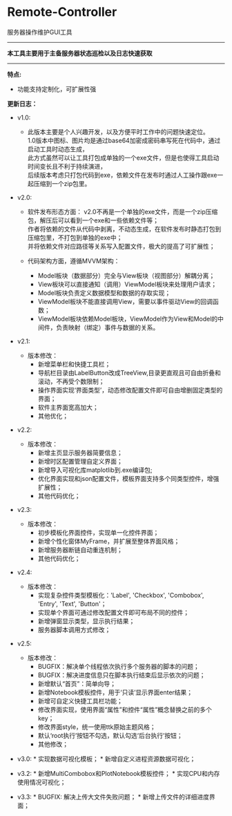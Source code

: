 # Remote-Controller
服务器操作维护GUI工具
***
__本工具主要用于主备服务器状态巡检以及日志快速获取__
***

__特点:__
* 功能支持定制化，可扩展性强

__更新日志：__
* v1.0:
    * 此版本主要是个人兴趣开发，以及方便平时工作中的问题快速定位。  
        1.0版本中图标、图片均是通过base64加密成密码串写死在代码中，通过启动工具时动态生成，  
        此方式虽然可以让工具打包成单独的一个exe文件，但是也使得工具启动时间变长且不利于持续演进，  
        后续版本考虑只打包代码到exe，依赖文件在发布时通过人工操作跟exe一起压缩到一个zip包里。  

* v2.0:
    * 软件发布形态方面：
        v2.0不再是一个单独的exe文件，而是一个zip压缩包，解压后可以看到一个exe和一些依赖文件等；  
        作者将依赖的文件从代码中剥离，不动态生成，在软件发布时静态打包到压缩包里，不打包到单独的exe中；  
        并将依赖文件对应路径等关系写入配置文件，极大的提高了可扩展性；

    * 代码架构方面，遵循MVVM架构：  
        - Model板块（数据部分）完全与View板块（视图部分）解耦分离；  
        - View板块可以直接通知（调用）ViewModel板块来处理用户请求；  
        - Model板块负责定义数据模型和数据的存取实现；  
        - ViewModel板块不能直接调用View，需要以事件驱动View的回调函数；  
        - ViewModel板块依赖Model板块，ViewModel作为View和Model的中间件，负责映射（绑定）事件与数据的关系。  

* v2.1:
    * 版本修改：
        - 新增菜单栏和快捷工具栏；
        - 导航栏目录由LabelButton改成TreeView,目录更直观且可自由折叠和滚动，不再受个数限制；
        - 操作界面实现‘界面类型’，动态修改配置文件即可自由增删固定类型的界面；
        - 软件主界面宽高加大；
        - 其他优化；
        
* v2.2:
    * 版本修改：
        - 新增主页显示服务器简要信息；
        - 新增时区配置管理自定义界面；
        - 新增导入可视化库matplotlib到.exe编译包;
        - 优化界面实现和json配置文件，模板界面支持多个同类型控件，增强扩展性；
        - 其他代码优化；
    
* v2.3:
    * 版本修改：
        - 初步模板化界面控件，实现单一化控件界面；
        - 新增个性化窗体MyFrame，并扩展至整体界面风格；
        - 新增服务器断链自动重连机制；
        - 其他代码优化；    
   
* v2.4:
    * 版本修改：
        - 实现复杂控件类型模板化：'Label', 'Checkbox', 'Combobox', 'Entry', 'Text', 'Button'；
        - 实现单个界面可通过修改配置文件即可布局不同的控件；
        - 新增弹窗显示类型，显示执行结果；
        - 服务器脚本调用方式修改；
       
* v2.5:
    * 版本修改：
        - BUGFIX：解决单个线程依次执行多个服务器的脚本的问题；
        - BUGFIX：解决进度信息只在脚本执行结束后显示依次的问题；
        - 新增默认“首页”：简单向导；
        - 新增Notebook模板控件，用于‘只读’显示界面enter结果；
        - 新增可自定义快捷工具栏功能；
        - 修改界面实现，使用界面“属性”和控件“属性”概念替换之前的多个key；
        - 修改界面style，统一使用ttk原始主题风格；
        - 默认‘root执行’按钮不勾选，默认勾选‘后台执行’按钮；
        - 其他修改；

* v3.0:
      * 实现数据可视化模板；
      * 新增自定义进程资源数据可视化；

* v3.2:
      * 新增MultiCombobox和PlotNotebook模板控件；
      * 实现CPU和内存使用情况可视化；

* v3.3:
      * BUGFIX: 解决上传大文件失败问题；
      * 新增上传文件的详细进度界面；
